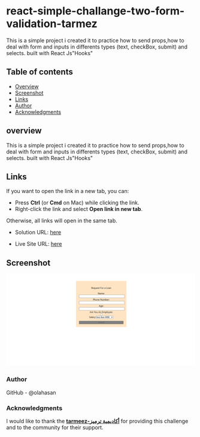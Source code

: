 # react-simple-challange-two-form-validation-tarmez

This is a simple project i created it to practice how to send props,how to deal with form and inputs in differents types (text, checkBox, submit) and selects. built with React Js"Hooks"

## Table of contents

- [Overview](#overview)
- [Screenshot](#Screenshot)
- [Links](#Links)
- [Author](#author)
- [Acknowledgments](#Acknowledgments)

## overview

This is a simple project i created it to practice how to send props,how to deal with form and inputs in differents types (text, checkBox, submit) and selects. built with React Js"Hooks"

## Links

If you want to open the link in a new tab, you can:

- Press **Ctrl** (or **Cmd** on Mac) while clicking the link.
- Right-click the link and select **Open link in new tab**.

Otherwise, all links will open in the same tab.

- Solution URL: [here](https://github.com/olahasan/react-simple-challange-two-form-validation-tarmez)

- Live Site URL: [here](https://react-challange-two-form-validation.netlify.app/)

## Screenshot

![Screenshot](./public/form.png)

### Author

GitHub - @olahasan

### Acknowledgments

I would like to thank the **[tarmeez-أكاديمية ترميز](https://www.youtube.com/@tarmeez)** for providing this challenge and to the community for their support.
